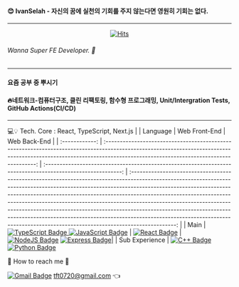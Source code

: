 #### 😊 IvanSelah - 자신의 꿈에 실천의 기회를 주지 않는다면 영원히 기회는 없다.
---
<div align=center>

[![Hits](https://hits.seeyoufarm.com/api/count/incr/badge.svg?url=https%3A%2F%2Fgithub.com%2Fhahmsongmin&count_bg=%2379C83D&title_bg=%23555555&icon=&icon_color=%23E7E7E7&title=Hello%E2%AD%90&edge_flat=false)](https://hits.seeyoufarm.com)

</div>

###### Wanna Super FE Developer. 🔨
---
#### 요즘 공부 중 뿌시기
#### 🔥네트워크-컴퓨터구조, 클린 리팩토링, 함수형 프로그래밍, Unit/Intergration Tests, GitHub Actions(CI/CD)
---

💻💡 Tech. 
Core : React, TypeScript, Next.js
| | Language | Web Front-End | Web Back-End |
| :------------: | :------------------------------------------------------------------------------------------------------------------------------------------------------------------------------------------------------------------: | :---------------------------------------------------------------------------------------------------------: | :----------------------------------------------------------------------------------------------------------------------------------------------------------------------------------------------------------------------------------------------------------------------------------------------------------------------------------------------------------------------------------------------------------------------------------------------------------------------------------------------------------------------------------------------------------------------------------: |
| Main | [![TypeScript Badge](https://img.shields.io/badge/TypeScript-3178C6?style=flat-square&logo=TypeScript&logoColor=000000) ![JavaScript Badge](https://img.shields.io/badge/JavaScript-F7DF1E?style=flat-square&logo=JavaScript&logoColor=41454A)]() | [![React Badge](https://img.shields.io/badge/React-61DAFB?style=flat-square&logo=React&logoColor=000000)]() | [![NodeJS Badge](https://img.shields.io/badge/NodeJS-47A248?style=flat-square&logo=Node.js&logoColor=E8E8E8)]() [![Express Badge](https://img.shields.io/badge/ExpressJS-000000?style=flat-square&logo=Express&logoColor=E8E8E8)]()|
| Sub Experience | [![C++ Badge](https://img.shields.io/badge/C,C++-03363D?style=flat-square&logo=C&logoColor=000000)]() [![Python Badge](https://img.shields.io/badge/Python-03363D?style=flat-square&logo=Python&logoColor=E8E8E8)]()

📧 How to reach me 🙌

[![Gmail Badge](https://img.shields.io/badge/Gmail-d14836?style=flat-square&logo=Gmail&logoColor=white&link=mailto:tft0720@gmail.com)](mailto:tft0720@gmail.com)
tft0720@gmail.com 👈
